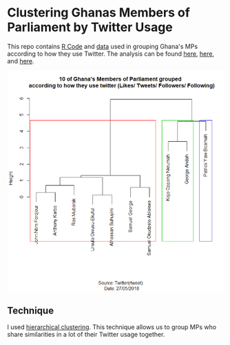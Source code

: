 # Clustering Ghanas Members of Parliament by Twitter Usage
This repo contains [R Code](https://github.com/DavidQuartey/clustering_ghanas_mps_by_twitter_usage/blob/master/member_of_parliament_groups.R) and [data](https://github.com/DavidQuartey/clustering_ghanas_mps_by_twitter_usage/blob/master/mps_twitter_profile.txt) used in grouping Ghana's MPs according to how they use Twitter. The analysis can be found [here](https://medium.com/@DaveQuartey/ghanas-members-of-parliament-and-how-they-use-twitter-b5154d49d7c2), [here](https://technovagh.com/2018/08/06/guest-post-ghanas-members-of-parliament-and-how-they-use-twitter/), and [here](http://odekro.org/blog/32/ghanas-members-of-parliament-and-how-they-use-twitter).

![alt text](https://github.com/DavidQuartey/clustering_ghanas_mps_by_twitter_usage/blob/master/members_of_parliament_groups.png)

## Technique
I used [hierarchical clustering](https://www.statisticshowto.datasciencecentral.com/hierarchical-clustering/). This technique allows us to group MPs who share similarities in a lot of their Twitter usage together.

